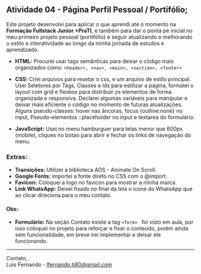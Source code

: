 ## Atividade 04 - Página Perfil Pessoal / Portifólio;

Este projeto desenvolvi para aplicar o que aprendi até o momento na **Formação Fullstack Junior +PraTI**, e também para dar o ponta pé inicial no meu primeiro projeto pessoal (portifólio) e seguir atualizando e melhorando o estilo e interatividade ao longo da minha jornada de estudos e aprendizado.

- **HTML:** Procurei usar tags semânticas para deixar o código mais organizados como: `<header>, <nav>, <main>, <section>, <footer>` 

- **CSS:**  Criei arquivos para resetar o css, e um arquivo de estilo principal. Usei Seletores por Tags, Classes e Ids para estilizar a página, formatei o layout com grid e flexbox para distribuir os elementos de forma organizada e responsiva. Declarei algumas variáveis para  manipular e deixar mais eficiente o código no momento de futuras atualizações. Alguns pseudo-classes: hover nas âncoras, focus {outline:none} no input, Pseudo-elementos ::placeholder no input e textarea do formulário.

- **JavaScript:** Usei no menu hamburguer para telas menor que 600px (mobile), cliques no botao para abrir e fechar os links de navegação do menu. 

### Extras: 
  - **Transições:** Utilizei a biblioteca AOS - Animate On Scroll.
  - **Google Fonts:** importei a fonte direto no CSS com o @import.
  - **Favicon:** Coloquei a logo no favicon para mostrar a minha marca.
  - **Link WhatsApp:** Deixei fixado no final da tela o icone do WhatsApp que ao clicar direciona para o meu contato.

#### Obs: 
  - **Formulário:** Na seção Contato existe a tag `<form> ` foi visto em aula, por isso coloquei no projeto para reforçar e fixar o conteúdo, porém ainda sem funcionalidade, em breve irei implementar e deixar ele funcionando. 

<hr/>

Contato, <br/>
Luis Fernando - lfernando.ti80@gmail.com



